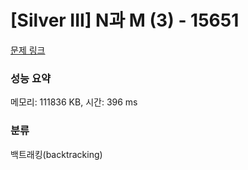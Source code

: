 # [Silver III] N과 M (3) - 15651 

[문제 링크](https://www.acmicpc.net/problem/15651) 

### 성능 요약

메모리: 111836 KB, 시간: 396 ms

### 분류

백트래킹(backtracking)

